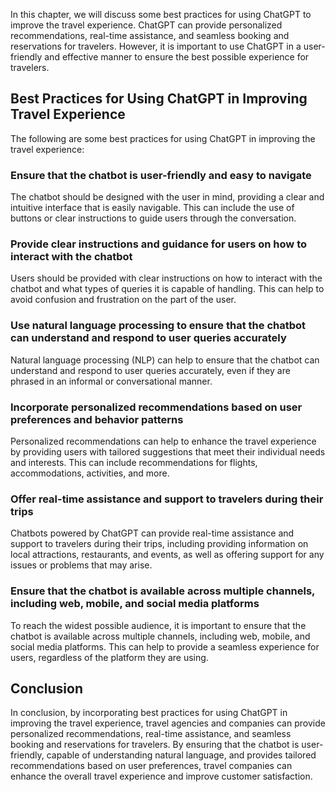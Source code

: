 
In this chapter, we will discuss some best practices for using ChatGPT to improve the travel experience. ChatGPT can provide personalized recommendations, real-time assistance, and seamless booking and reservations for travelers. However, it is important to use ChatGPT in a user-friendly and effective manner to ensure the best possible experience for travelers.

Best Practices for Using ChatGPT in Improving Travel Experience
---------------------------------------------------------------

The following are some best practices for using ChatGPT in improving the travel experience:

### Ensure that the chatbot is user-friendly and easy to navigate

The chatbot should be designed with the user in mind, providing a clear and intuitive interface that is easily navigable. This can include the use of buttons or clear instructions to guide users through the conversation.

### Provide clear instructions and guidance for users on how to interact with the chatbot

Users should be provided with clear instructions on how to interact with the chatbot and what types of queries it is capable of handling. This can help to avoid confusion and frustration on the part of the user.

### Use natural language processing to ensure that the chatbot can understand and respond to user queries accurately

Natural language processing (NLP) can help to ensure that the chatbot can understand and respond to user queries accurately, even if they are phrased in an informal or conversational manner.

### Incorporate personalized recommendations based on user preferences and behavior patterns

Personalized recommendations can help to enhance the travel experience by providing users with tailored suggestions that meet their individual needs and interests. This can include recommendations for flights, accommodations, activities, and more.

### Offer real-time assistance and support to travelers during their trips

Chatbots powered by ChatGPT can provide real-time assistance and support to travelers during their trips, including providing information on local attractions, restaurants, and events, as well as offering support for any issues or problems that may arise.

### Ensure that the chatbot is available across multiple channels, including web, mobile, and social media platforms

To reach the widest possible audience, it is important to ensure that the chatbot is available across multiple channels, including web, mobile, and social media platforms. This can help to provide a seamless experience for users, regardless of the platform they are using.

Conclusion
----------

In conclusion, by incorporating best practices for using ChatGPT in improving the travel experience, travel agencies and companies can provide personalized recommendations, real-time assistance, and seamless booking and reservations for travelers. By ensuring that the chatbot is user-friendly, capable of understanding natural language, and provides tailored recommendations based on user preferences, travel companies can enhance the overall travel experience and improve customer satisfaction.
